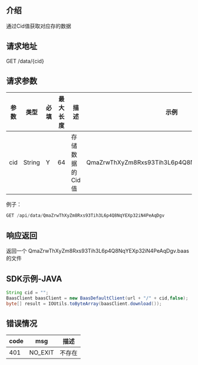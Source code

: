 ## 介绍

通过Cid值获取对应存的数据

## 请求地址

GET /data/{cid}

## 请求参数

| 参数 | 类型 | 必填 | 最大长度 | 描述 | 示例 |
| --- | --- | --- | --- | --- | --- |
| cid | String | Y | 64 | 存储数据的Cid值 | QmaZrwThXyZm8Rxs93Tih3L6p4Q8NqYEXp32iN4PeAqDgv |

例子：

```js
GET /api/data/QmaZrwThXyZm8Rxs93Tih3L6p4Q8NqYEXp32iN4PeAqDgv
```

## 响应返回

返回一个 QmaZrwThXyZm8Rxs93Tih3L6p4Q8NqYEXp32iN4PeAqDgv.baas 的文件

## SDK示例-JAVA

```java
String cid = "";
BaasClient baasClient = new BaasDefaultClient(url + "/" + cid,false);
byte[] result = IOUtils.toByteArray(baasClient.download());
```

## 错误情况

| code | msg | 描述 |
| --- | --- | --- |
| 401 | NO\_EXIT | 不存在 |




